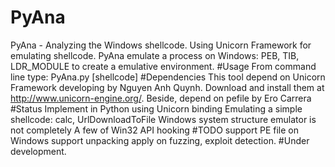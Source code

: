 # PyAna
PyAna - Analyzing the Windows shellcode.
Using Unicorn Framework for emulating shellcode. PyAna emulate a process on Windows: PEB, TIB, LDR_MODULE to create a emulative environment.
#Usage
From command line type: PyAna.py [shellcode]
#Dependencies
This tool depend on  Unicorn Framework developing by Nguyen Anh Quynh. Download and install them at http://www.unicorn-engine.org/.
 Beside, depend on pefile by Ero Carrera
#Status
Implement in Python using Unicorn binding
Emulating  a simple shellcode: calc, UrlDownloadToFile
Windows system structure emulator is not completely
A few of Win32 API hooking
#TODO
support PE file on Windows
support unpacking
apply on fuzzing, exploit detection.
#Under development.
 
